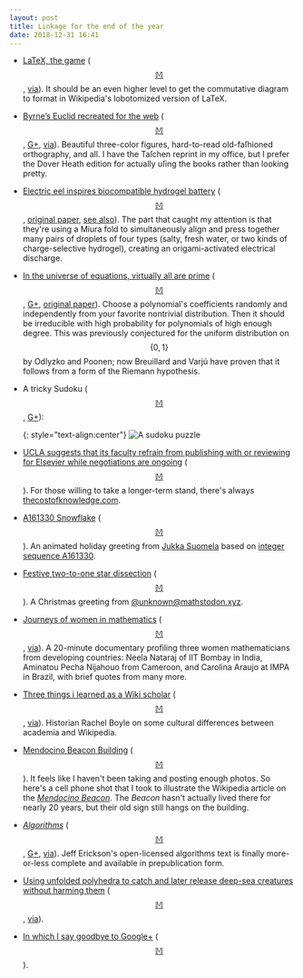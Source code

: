 ```yaml
---
layout: post
title: Linkage for the end of the year
date: 2018-12-31 16:41
---
```

* [LaTeX, the game](https://twitter.com/trannosaurusma/status/959423514485841925?s=21) (<span style="white-space:nowrap">[$$\mathbb{M}$$](https://mathstodon.xyz/@11011110/101252368314388741),</span>  [via](https://mathstodon.xyz/@ejk/101201955004129570)). It should be an even higher level to get the commutative diagram to format in Wikipedia's lobotomized version of LaTeX.

* [Byrne’s Euclid recreated for the web](http://aperiodical.com/2018/12/byrnes-euclid-recreated-for-the-web/) (<span style="white-space:nowrap">[$$\mathbb{M}$$](https://mathstodon.xyz/@11011110/101259384727886209),</span> [G+](https://web.archive.org/web/20190210012449/https://plus.google.com/100003628603413742554/posts/4Z1pWdmcWui), [via](https://www.metafilter.com/178260/Byrnes-Euclid)). Beautiful three-color figures, hard-to-read old-faſhioned orthography, and all. I have the Taſchen reprint in my office, but I prefer the Dover Heath edition for actually uſing the books rather than looking pretty.

* [Electric eel inspires biocompatible hydrogel battery](https://www.theengineer.co.uk/electric-eel-hydrogel-battery/) (<span style="white-space:nowrap">[$$\mathbb{M}$$](https://mathstodon.xyz/@11011110/101264841241151850),</span> [original paper](https://www.nature.com/articles/nature24670), [see also](https://news.umich.edu/electricity-eel-style-soft-power-cells-could-run-tomorrow-s-implantables/)). The part that caught my attention is that they're using a Miura fold to simultaneously align and press together many pairs of droplets of four types (salty, fresh water, or two kinds of charge-selective hydrogel), creating an origami-activated electrical discharge.

* [In the universe of equations, virtually all are prime](https://www.quantamagazine.org/in-the-universe-of-equations-virtually-all-are-prime-20181210/) (<span style="white-space:nowrap">[$$\mathbb{M}$$](https://mathstodon.xyz/@11011110/101270526352782325),</span> [G+](https://web.archive.org/web/20190210012347/https://plus.google.com/100003628603413742554/posts/d7hvGtho5FJ), [original paper](https://arxiv.org/abs/1810.13360)). Choose a polynomial's coefficients randomly and independently from your favorite nontrivial distribution. Then it should be irreducible with high probability for polynomials of high enough degree. This was previously conjectured for the uniform distribution on $$\{0,1\}$$ by Odlyzko and Poonen; now Breuillard and Varjú have proven that it follows from a form of the Riemann hypothesis.

* A tricky Sudoku (<span style="white-space:nowrap">[$$\mathbb{M}$$](https://mathstodon.xyz/@11011110/101277538292220348),</span> [G+](https://web.archive.org/web/20190210012237/https://plus.google.com/100003628603413742554/posts/NDeATkTyEKT)):

  {: style="text-align:center"}
  ![A sudoku puzzle]({{site.baseurl}}/assets/2018/sudoku.svg)

* [UCLA suggests that its faculty refrain from publishing with or reviewing for Elsevier while negotiations are ongoing](https://www.chronicle.com/article/In-Talks-With-Elsevier-UCLA/245311) (<span style="white-space:nowrap">[$$\mathbb{M}$$](https://mathstodon.xyz/@11011110/101281900329465390)</span>). For those willing to take a longer-term stand, there's always [thecostofknowledge.com](http://thecostofknowledge.com/).

* [A161330 Snowflake](https://suomela.github.io/snowflake/) (<span style="white-space:nowrap">[$$\mathbb{M}$$](https://mathstodon.xyz/@11011110/101293131395532694)</span>). An animated holiday greeting from [Jukka Suomela](https://twitter.com/JukkaSuomela) based on [integer sequence A161330](https://oeis.org/A161330).

* [Festive two-to-one star dissection](https://mathstodon.xyz/@unknown/101273978649098365) (<span style="white-space:nowrap">[$$\mathbb{M}$$](https://mathstodon.xyz/@11011110/101298812633911915)</span>). A Christmas greeting from [@unknown@mathstodon.xyz](https://mathstodon.xyz/@unknown/).

* [Journeys of women in mathematics](https://www.youtube.com/watch?v=uNJ7riiPHOY) (<span style="white-space:nowrap">[$$\mathbb{M}$$](https://mathstodon.xyz/@11011110/101311027456154189),</span> [via](https://blogs.scientificamerican.com/roots-of-unity/women-mathematicians-in-their-own-words/)). A 20-minute documentary profiling three women mathematicians from developing countries: Neela Nataraj of IIT Bombay in India, Aminatou Pecha Nijahouo from Cameroon, and Carolina Araujo at IMPA in Brazil, with brief quotes from many more.

* [Three things i learned as a Wiki scholar](https://wikiedu.org/blog/2018/12/20/three-things-i-learned-as-a-wiki-scholar/) (<span style="white-space:nowrap">[$$\mathbb{M}$$](https://mathstodon.xyz/@11011110/101314727270253883),</span> [via](https://en.wikipedia.org/wiki/Wikipedia_talk:WikiProject_Women_in_Red)). Historian Rachel Boyle on some cultural differences between academia and Wikipedia.

* [Mendocino Beacon Building](https://commons.wikimedia.org/wiki/File:Mendocino_Beacon_Building.jpg) (<span style="white-space:nowrap">[$$\mathbb{M}$$](https://mathstodon.xyz/@11011110/101320263516053157)</span>). It feels like I haven't been taking and posting enough photos. So here's a cell phone shot that I took to illustrate the Wikipedia article on the _[Mendocino Beacon](https://en.wikipedia.org/wiki/Mendocino_Beacon)_. The _Beacon_ hasn't actually lived there for nearly 20 years, but their old sign still hangs on the building.

* _[Algorithms](http://algorithms.wtf/)_ (<span style="white-space:nowrap">[$$\mathbb{M}$$](https://mathstodon.xyz/@11011110/101327166193790839),</span> [G+](https://web.archive.org/web/20190210012108/https://plus.google.com/+JeffErickson/posts/5e4jp7gHjwx), [via](https://3dpancakes.typepad.com/ernie/2018/12/steal-this-book-1.html)). Jeff Erickson's open-licensed algorithms text is finally more-or-less complete and available in prepublication form.

* [Using unfolded polyhedra to catch and later release deep-sea creatures without harming them](https://wyss.harvard.edu/studying-aliens-of-the-deep/) (<span style="white-space:nowrap">[$$\mathbb{M}$$](https://mathstodon.xyz/@11011110/101332999043783606),</span> [via](https://news.ycombinator.com/item?id=18769435)).

* [In which I say goodbye to Google+](https://www.ics.uci.edu/~eppstein/gplus/20181231-WSizeQTqrZH.html) (<span style="white-space:nowrap">[$$\mathbb{M}$$](https://mathstodon.xyz/@11011110/101338372532836995)).